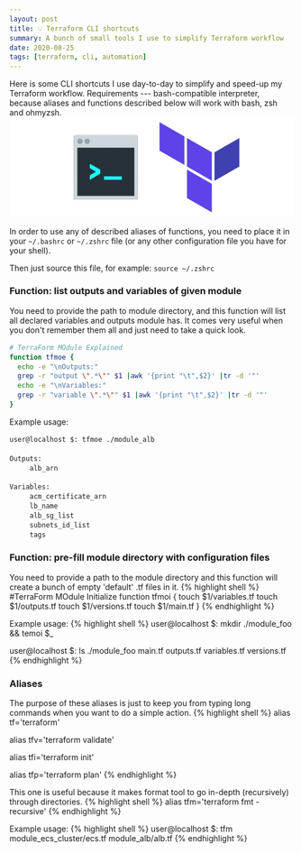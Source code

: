 ```yaml
---
layout: post
title: 💡 Terraform CLI shortcuts
summary: A bunch of small tools I use to simplify Terraform workflow
date: 2020-08-25
tags: [terraform, cli, automation]
---
```

Here is some CLI shortcuts I use day-to-day to simplify and speed-up my Terraform workflow.
Requirements --- bash-compatible interpreter, because aliases and functions described below will work with bash, zsh and ohmyzsh. 
![](/assets/posts/2020-08-25-handy-terraform-cli-shortcuts.jpg)

In order to use any of described aliases of functions, you need to place it in your `~/.bashrc` or `~/.zshrc` file (or any other configuration file you have for your shell).

Then just source this file, for example: `source ~/.zshrc`

### Function: list outputs and variables of given module
You need to provide the path to module directory, and this function will list all declared variables and outputs module has. It comes very useful when you don't remember them all and just need to take a quick look.

```bash
# TerraForm MOdule Explained
function tfmoe {
  echo -e "\nOutputs:"
  grep -r "output \".*\"" $1 |awk '{print "\t",$2}' |tr -d '"'
  echo -e "\nVariables:"
  grep -r "variable \".*\"" $1 |awk '{print "\t",$2}' |tr -d '"'
}
```

Example usage:
```bash
user@localhost $: tfmoe ./module_alb

Outputs:
	 alb_arn

Variables:
	 acm_certificate_arn
	 lb_name
	 alb_sg_list
	 subnets_id_list
	 tags
```

### Function: pre-fill module directory with configuration files
You need to provide a path to the module directory and this function will create a bunch of empty 'default' .tf files in it.
{% highlight shell %}
#TerraForm MOdule Initialize
function tfmoi {
  touch $1/variables.tf
  touch $1/outputs.tf
  touch $1/versions.tf
  touch $1/main.tf
}
{% endhighlight %}

Example usage:
{% highlight shell %}
user@localhost $: mkdir ./module_foo && temoi $_

user@localhost $: ls ./module_foo
main.tf      outputs.tf   variables.tf versions.tf
{% endhighlight %}


### Aliases
The purpose of these aliases is just to keep you from typing long commands when you want to do a simple action.
{% highlight shell %}
alias tf='terraform'

alias tfv='terraform validate'

alias tfi='terraform init'

alias tfp='terraform plan' 
{% endhighlight %}

This one is useful because it makes format tool to go in-depth (recursively) through directories.
{% highlight shell %}
alias tfm='terraform fmt -recursive'
{% endhighlight %}

Example usage:
{% highlight shell %}
user@localhost $: tfm 
module_ecs_cluster/ecs.tf
module_alb/alb.tf
{% endhighlight %}
